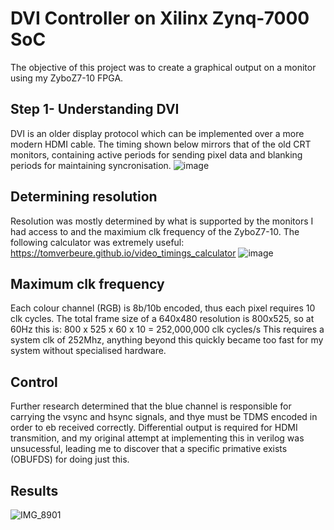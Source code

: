 # DVI Controller on Xilinx Zynq-7000 SoC
The objective of this project was to create a graphical output on a monitor using my ZyboZ7-10 FPGA.

## Step 1- Understanding DVI
DVI is an older display protocol which can be implemented over a more modern HDMI cable. The timing shown below mirrors that of the old CRT monitors, containing active periods for sending pixel data and blanking periods for maintaining syncronisation.
![image](https://github.com/user-attachments/assets/01cbed56-74db-472c-b39f-cfdac01d2f58)

## Determining resolution
Resolution was mostly determined by what is supported by the monitors I had access to and the maximium clk frequency of the ZyboZ7-10.
The following calculator was extremely useful:
https://tomverbeure.github.io/video_timings_calculator
![image](https://github.com/user-attachments/assets/5219c087-37e7-4c70-a6fb-b4a1c4aaa953)

## Maximum clk frequency
Each colour channel (RGB) is 8b/10b encoded, thus each pixel requires 10 clk cycles. The total frame size of a 640x480 resolution is 800x525, so at 60Hz this is:
800 x 525 x 60 x 10 = 252,000,000 clk cycles/s
This requires a system clk of 252Mhz, anything beyond this quickly became too fast for my system without specialised hardware.

## Control
Further research determined that the blue channel is responsible for carrying the vsync and hsync signals, and thye must be TDMS encoded in order to eb received correctly. 
Differential output is required for HDMI transmition, and my original attempt at implementing this in verilog was unsucessful, leading me to discover that a specific primative exists (OBUFDS) for doing just this.

## Results
![IMG_8901](https://github.com/user-attachments/assets/a1ebf046-03c4-4adc-8e62-3638740a1b17)


